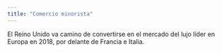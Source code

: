 ```yaml
---
title: "Comercio minorista"
---
```


El Reino Unido va camino de convertirse en el mercado del lujo líder en Europa en 2018, por delante de Francia e Italia. 
